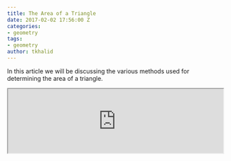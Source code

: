 ```yaml
---
title: The Area of a Triangle
date: 2017-02-02 17:56:00 Z
categories:
- geometry
tags:
- geometry
author: tkhalid
---
```


In this article we will be discussing the various methods used for determining the area of a triangle.

<iframe id="mathframe" src="https://studymath.github.io/assets/docs/Area%20of%20a%20triangle.pdf" width="100%" type='application/pdf'>

<script>
$(document).ready(function() {
    $( "#mathframe" ).on('load', function() { 
        var mdiv = $(this).contents().find("div");
        var h = mdiv.height();
        $(this).height(h);
    });
});
</script>